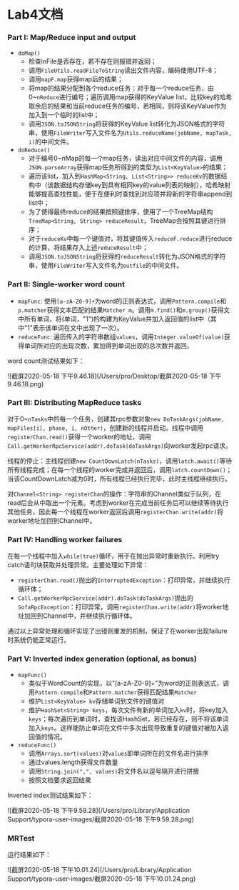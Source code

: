 # Lab4文档

### Part I: Map/Reduce input and output

* `doMap()`
  * 检查inFile是否存在，若不存在则报错并返回；
  * 调用`FileUtils.readFileToString`读出文件内容，编码使用UTF-8；
  * 调用`mapF.map`获得map后的结果；
  * 将map的结果分配到各个reduce任务：对于每一个reduce任务，由0~`nReduce`进行编号；遍历调用map获得的KeyValue list，比较key的哈希取余后的结果和当前reduce任务的编号，若相同，则将该KeyValue作为加入到一个临时的list中；
  * 调用`JSON.toJSONString`将获得的KeyValue list转化为JSON格式的字符串，使用`FileWriter`写入文件名为`Utils.reduceName(jobName, mapTask, i)`的中间文件。
* `doReduce()`
  * 对于编号0~nMap的每一个map任务，读出对应中间文件的内容，调用`JSON.parseArray`获得map任务所得到的类型为`List<KeyValue>`的结果；
  * 遍历该list，加入到`HashMap<String, List<String>> reduceKv`的数据结构中（该数据结构存储key到具有相同key的value列表的映射），哈希映射能够提高查找性能，便于在便利时查找到对应项并将新的字符串append到list中；
  * 为了使得最终reduce的结果按照键排序，使用了一个TreeMap结构`TreeMap<String, String> reduceResult`，TreeMap会按照其键进行排序；
  * 对于`reduceKv`中每一个键值对，将其键值传入`reduceF.reduce`进行reduce的计算，将结果存入上述`reduceResult`中；
  * 调用`JSON.toJSONString`将获得的`reduceResult`转化为JSON格式的字符串，使用`FileWriter`写入文件名为`outfile`的中间文件。

### Part II: Single-worker word count

* `mapFunc`: 使用`[a-zA-Z0-9]+`为word的正则表达式，调用`Pattern.compile`和`p.matcher`获得文本匹配的结果`Matcher m`。调用`m.find()`和`m.group()`获得文中所有单词，将(单词，"1")的构建为KeyValue并加入返回值的list中（其中"1"表示该单词在文中出现了一次）。
* `reduceFunc`: 遍历传入的字符串数组`values`，调用`Integer.valueOf(value)`获得单词所对应的出现次数，累加得到单词出现的总次数并返回。

word count测试结果如下：

![截屏2020-05-18 下午9.46.18](/Users/pro/Desktop/截屏2020-05-18 下午9.46.18.png)

### Part III: Distributing MapReduce tasks

对于0~`nTasks`中的每一个任务，创建其rpc参数对象`new DoTaskArgs(jobName, mapFiles[i], phase, i, nOther)`，创建新的线程并启动。线程中调用`registerChan.read()`获得一个worker的地址，调用`Call.getWorkerRpcService(addr).doTask(doTaskArgs)`向worker发起rpc请求。

线程的停止：主线程创建`new CountDownLatch(nTasks)`，调用`latch.await()`等待所有线程完成；在每一个线程的worker完成并返回后，调用`latch.countDown()`；当该CountDownLatch减为0时，所有线程已经执行完毕，此时主线程继续执行。

对`Channel<String> registerChan`的操作：字符串的Channel类似于队列，在read后会从中取出一个元素。考虑到worker在完成当前任务后可以继续等待执行其他任务，因此每一个线程在worker返回后调用`registerChan.write(addr)`将worker地址加回到Channel中。

### Part IV: Handling worker failures

在每一个线程中加入`while(true)`循环，用于在抛出异常时重新执行。利用try catch语句块获取并处理异常。主要处理如下异常：

* `registerChan.read()`抛出的`InterruptedException`：打印异常，并继续执行循环体；
* `Call.getWorkerRpcService(addr).doTask(doTaskArgs)`抛出的`SofaRpcException`：打印异常，调用`registerChan.write(addr)`将worker地址加回到Channel中，并继续执行循环体。

通过以上异常处理和循环实现了出错则重发的机制，保证了在worker出现failure时系统仍能正常运行。

### Part V: Inverted index generation (optional, as bonus)

* `mapFunc()`
  * 类似于WordCount的实现，以"[a-zA-Z0-9]+"为word的正则表达式，调用`Pattern.compile`和`Pattern.matcher`获得匹配结果`Matcher`
  * 维护`List<KeyValue> kv`存储单词到文件的键值对
  * 维护`HashSet<String> keys`，每次文件有新的单词加入`kv`时，将key加入`keys`；每次遍历到单词时，查找该HashSet，若已经存在，则不将该单词加入`keys`。这样能防止单词在文件中多次出现导致重复的键值对被加入返回值的情况。
* `reduceFunc()`
  * 调用`Arrays.sort(values)`对`values`即单词所在的文件名进行排序
  * 通过values.length获得文件数量
  * 调用`String.join(",", values)`将文件名以逗号隔开进行拼接
  * 按照文档要求返回结果

Inverted index测试结果如下：

![截屏2020-05-18 下午9.59.28](/Users/pro/Library/Application Support/typora-user-images/截屏2020-05-18 下午9.59.28.png)

### MRTest

运行结果如下：

![截屏2020-05-18 下午10.01.24](/Users/pro/Library/Application Support/typora-user-images/截屏2020-05-18 下午10.01.24.png)